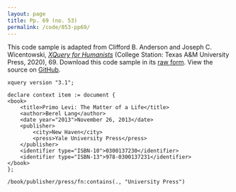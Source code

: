 ```yaml
---
layout: page
title: Pp. 69 (no. 53)
permalink: /code/053-pp69/
---
```


This code sample is adapted from Clifford B. Anderson and Joseph C. Wicentowski, 
[_XQuery for Humanists_](/) (College Station: Texas A&M University Press, 2020), 69. 
Download this code sample in its [raw form](/code/053-pp69/053-pp69.xq).
View the source on [GitHub](https://github.com/coding4humanists/xquery4humanists/blob/master/code/053-pp69/053-pp69.xq).

```xquery
xquery version "3.1";

declare context item := document {
<book>
    <title>Primo Levi: The Matter of a Life</title>
    <author>Berel Lang</author>
    <date year="2013">November 26, 2013</date>
    <publisher>
        <city>New Haven</city>
        <press>Yale University Press</press>
    </publisher>
    <identifier type="ISBN-10">0300137230</identifier>
    <identifier type="ISBN-13">978-0300137231</identifier>
</book>
};

/book/publisher/press/fn:contains(., "University Press")
```  
